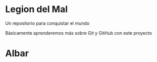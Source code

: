# Legion del Mal
Un repositorio para conquistar el mundo

Básicamente aprenderemos más sobre Git y GitHub con este proyecto


# Albar